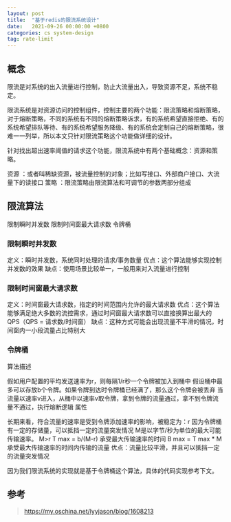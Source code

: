 ```yaml
---
layout: post
title:  "基于redis的限流系统设计"
date:   2021-09-26 00:00:00 +0800
categories: cs system-design
tag: rate-limit
---
```


## 概念

限流是对系统的出入流量进行控制，防止大流量出入，导致资源不足，系统不稳定。

限流系统是对资源访问的控制组件，控制主要的两个功能：限流策略和熔断策略，对于熔断策略，不同的系统有不同的熔断策略诉求，有的系统希望直接拒绝、有的系统希望排队等待、有的系统希望服务降级、有的系统会定制自己的熔断策略，很难一一列举，所以本文只针对限流策略这个功能做详细的设计。

针对找出超出速率阈值的请求这个功能，限流系统中有两个基础概念：资源和策略。

资源 ：或者叫稀缺资源，被流量控制的对象；比如写接口、外部商户接口、大流量下的读接口
策略 ：限流策略由限流算法和可调节的参数两部分组成

## 限流算法

限制瞬时并发数
限制时间窗最大请求数
令牌桶

### 限制瞬时并发数

定义：瞬时并发数，系统同时处理的请求/事务数量
优点：这个算法能够实现控制并发数的效果
缺点：使用场景比较单一，一般用来对入流量进行控制

### 限制时间窗最大请求数

定义：时间窗最大请求数，指定的时间范围内允许的最大请求数
优点：这个算法能够满足绝大多数的流控需求，通过时间窗最大请求数可以直接换算出最大的QPS（QPS = 请求数/时间窗）
缺点：这种方式可能会出现流量不平滑的情况，时间窗内一小段流量占比特别大

### 令牌桶

算法描述

假如用户配置的平均发送速率为r，则每隔1/r秒一个令牌被加入到桶中
假设桶中最多可以存放b个令牌。如果令牌到达时令牌桶已经满了，那么这个令牌会被丢弃
当流量以速率v进入，从桶中以速率v取令牌，拿到令牌的流量通过，拿不到令牌流量不通过，执行熔断逻辑
属性

长期来看，符合流量的速率是受到令牌添加速率的影响，被稳定为：r
因为令牌桶有一定的存储量，可以抵挡一定的流量突发情况 
M是以字节/秒为单位的最大可能传输速率。 M>r
T max = b/(M-r) 承受最大传输速率的时间
B max = T max * M 承受最大传输速率的时间内传输的流量
优点：流量比较平滑，并且可以抵挡一定的流量突发情况

因为我们限流系统的实现就是基于令牌桶这个算法，具体的代码实现参考下文。

## 参考

> https://my.oschina.net/lyyjason/blog/1608213